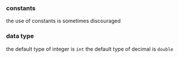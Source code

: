 ### constants
the use of constants is sometimes discouraged

### data type
the default type of integer is `int`
the default type of decimal is `double`


